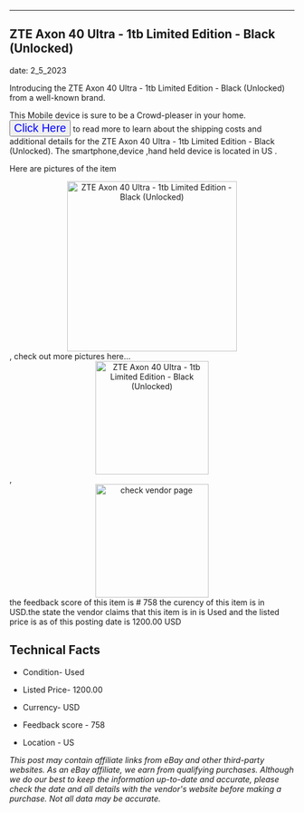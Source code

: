 ---
    

 ## ZTE Axon 40 Ultra - 1tb Limited Edition - Black (Unlocked) 



    

date: 2_5_2023


      

Introducing the ZTE Axon 40 Ultra - 1tb Limited Edition - Black (Unlocked) from a well-known brand.

This Mobile device  is sure to be a Crowd-pleaser in your home. <button style="font-size:20px;color:blue" onclick="window.location.href = 'https://www.ebay.com/itm/165895479060?hash=item26a0241f14%3Ag%3AM5MAAOSwpG5jyaWH&mkevt=1&mkcid=1&mkrid=711-53200-19255-0&campid=%253CePNCampaignId%253E&customid=%253CreferenceId%253E&toolid=10049'">Click Here</button>  to read more to learn about the shipping costs and additional details for the ZTE Axon 40 Ultra - 1tb Limited Edition - Black (Unlocked). The smartphone,device ,hand held device is located in US  .

Here are pictures of the item <div style="text-align:center;"><img onclick="window.location.href = 'https://origin-galleryplus.ebayimg.com/ws/web/165895479060_2_0_1/225x225.jpg,https://origin-galleryplus.ebayimg.com/ws/web/165895479060_3_0_1/225x225.jpg,https://origin-galleryplus.ebayimg.com/ws/web/165895479060_4_0_1/225x225.jpg,https://origin-galleryplus.ebayimg.com/ws/web/165895479060_5_0_1/225x225.jpg,https://origin-galleryplus.ebayimg.com/ws/web/165895479060_6_0_1/225x225.jpg,https://origin-galleryplus.ebayimg.com/ws/web/165895479060_7_0_1/225x225.jpg,https://origin-galleryplus.ebayimg.com/ws/web/165895479060_8_0_1/225x225.jpg,https://origin-galleryplus.ebayimg.com/ws/web/165895479060_9_0_1/225x225.jpg,https://origin-galleryplus.ebayimg.com/ws/web/165895479060_10_0_1/225x225.jpg';" src="https://i.ebayimg.com/thumbs/images/g/M5MAAOSwpG5jyaWH/s-l225.jpg" alt="ZTE Axon 40 Ultra - 1tb Limited Edition - Black (Unlocked)" style="width:300px; height:auto;object-fit:contain;" /></div>, check out more pictures here... <div style="text-align:center;"><img onclick="window.location.href = 'https://www.ebay.com/itm/165895479060?hash=item26a0241f14%3Ag%3AM5MAAOSwpG5jyaWH&mkevt=1&mkcid=1&mkrid=711-53200-19255-0&campid=%253CePNCampaignId%253E&customid=%253CreferenceId%253E&toolid=10049';" src="https://i.ebayimg.com/images/g/M5MAAOSwpG5jyaWH/s-l1600.jpg" alt="ZTE Axon 40 Ultra - 1tb Limited Edition - Black (Unlocked)" style="width:200px; height:auto;object-fit:contain;" /></div>, <div style="text-align:center;"><img onclick="window.location.href = 'https://www.ebay.com/itm/165895479060?hash=item26a0241f14%3Ag%3AM5MAAOSwpG5jyaWH&mkevt=1&mkcid=1&mkrid=711-53200-19255-0&campid=%253CePNCampaignId%253E&customid=%253CreferenceId%253E&toolid=10049';" src="https://origin-galleryplus.ebayimg.com/ws/web/165895479060_2_0_1/225x225.jpg,https://origin-galleryplus.ebayimg.com/ws/web/165895479060_3_0_1/225x225.jpg,https://origin-galleryplus.ebayimg.com/ws/web/165895479060_4_0_1/225x225.jpg,https://origin-galleryplus.ebayimg.com/ws/web/165895479060_5_0_1/225x225.jpg,https://origin-galleryplus.ebayimg.com/ws/web/165895479060_6_0_1/225x225.jpg,https://origin-galleryplus.ebayimg.com/ws/web/165895479060_7_0_1/225x225.jpg,https://origin-galleryplus.ebayimg.com/ws/web/165895479060_8_0_1/225x225.jpg,https://origin-galleryplus.ebayimg.com/ws/web/165895479060_9_0_1/225x225.jpg,https://origin-galleryplus.ebayimg.com/ws/web/165895479060_10_0_1/225x225.jpg" alt="check vendor page" style="width:200px; height:auto;object-fit:contain;"/></div> the feedback score of this item is # 758 the curency of this item is in USD.the state the vendor claims that  this item is in is Used and the listed price is as of this posting date is 1200.00 USD
      
      

 ## Technical Facts 



     
      

 - Condition- Used 


      

 - Listed Price- 1200.00 


      

 - Currency- USD 


      

 - Feedback score - 758 


      

 - Location - US 


      
      

 *_This post may contain affiliate links from eBay and other third-party websites. As an eBay affiliate, we earn from qualifying purchases. Although we do our best to keep the information up-to-date and accurate, please check the date and all details with the vendor's website before making a purchase. Not all data may be accurate._*



      
      